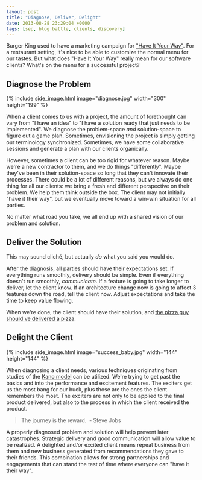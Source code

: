 ```yaml
---
layout: post
title: "Diagnose, Deliver, Delight"
date: 2013-08-28 23:29:04 +0000
tags: [sep, blog battle, clients, discovery]
---
```

Burger King used to have a marketing campaign for <a title="1976 commercial" href="http://www.youtube.com/watch?v=CJMsFGH4eoQ">"Have It Your Way"</a>. For a restaurant setting, it's nice to be able to customize the normal menu for our tastes. But what does "Have It Your Way" really mean for our software clients? What's on the menu for a successful project?

<h2>Diagnose the Problem</h2>

{% include side_image.html image="diagnose.jpg" width="300" height="199" %}

When a client comes to us with a project, the amount of forethought can vary from "I have an idea" to "I have a solution ready that just needs to be implemented". We diagnose the problem-space <em>and</em> solution-space to figure out a game plan. Sometimes, envisioning the project is simply getting our terminology synchronized. Sometimes, we have some collaborative sessions and generate a plan with our clients organically.

However, sometimes a client can be too rigid for whatever reason. Maybe we're a new contractor to them, and we do things "differently". Maybe they've been in their solution-space so long that they can't innovate their processes. There could be a lot of different reasons, but we always do one thing for all our clients: we bring a fresh and different perspective on their problem. We help them think outside the box. The client may not initially "have it their way", but we eventually move toward a win-win situation for all parties.

No matter what road you take, we all end up with a shared vision of our problem and solution.
<h2>Deliver the Solution</h2>
This may sound cliché, but actually <em>do</em> what you said you would do.

After the diagnosis, all parties should have their expectations set. If everything runs smoothly, delivery should be simple. Even if everything doesn't run smoothly, <em>communicate</em>. If a feature is going to take longer to deliver, let the client know. If an architecture change now is going to affect 3 features down the road, tell the client now. Adjust expectations and take the time to keep value flowing.

When we're done, the client should have their solution, and <a title="When the Pizza Guy Delivers Chinese: Seeing Value Through the Customer's Eyes" href="http://www.youtube.com/watch?v=OfTayeuRNbQ">the pizza guy should've delivered a pizza</a>.

<h2>Delight the Client</h2>

{% include side_image.html image="success_baby.jpg" width="144" height="144" %}

When diagnosing a client needs, various techniques originating from studies of the <a href="http://en.wikipedia.org/wiki/Kano_model">Kano model</a> can be utilized. We're trying to get past the basics and into the performance and excitement features. The exciters get us the most bang for our buck, plus those are the ones the client remembers the most. The exciters are not only to be applied to the final product delivered, but also to the process in which the client received the product.
<blockquote>The journey is the reward.  - Steve Jobs</blockquote>
A properly diagnosed problem and solution will help prevent later catastrophes. Strategic delivery and good communication will allow value to be realized. A delighted and/or excited client means repeat business from them and new business generated from recommendations they gave to their friends. This combination allows for strong partnerships and engagements that can stand the test of time where everyone can "have it their way".
